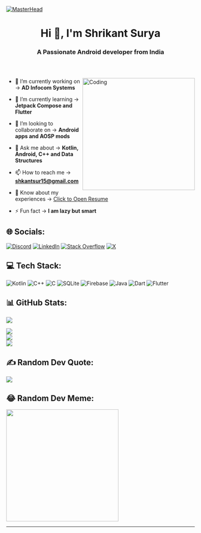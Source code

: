 [![MasterHead](https://1.bp.blogspot.com/-7A4WynwLsMw/XbBpCXG8fHI/AAAAAAAAMt4/uOa1bpLskYgrwGbllhSu2SDj_Mig8SXJQCLcBGAsYHQ/s1600/2000_600px.gif)](https://surya1c.io)

<h1 align="center">Hi 👋, I'm Shrikant Surya</h1>
<h3 align="center">A Passionate Android developer from India</h3>

<h5> &nbsp; </h5>

<img align="right"  alt="Coding" width="300" src="https://media.giphy.com/media/iIqmM5tTjmpOB9mpbn/giphy.gif">


- 🔭 I’m currently working on -> **AD Infocom Systems**

- 🌱 I’m currently learning -> **Jetpack Compose and Flutter**

- 👯 I’m looking to collaborate on -> **Android apps and AOSP mods**

- 💬 Ask me about -> **Kotlin, Android, C++ and Data Structures**

- 📫 How to reach me -> **shkantsur15@gmail.com**

- 📄 Know about my experiences -> [ Click to Open Resume ](https://drive.google.com/file/d/1l1ShjEIhbXY8cXJ5lN8wVViYXOl_GAG8/view?usp=drivesdk)

- ⚡ Fun fact -> **I am lazy but smart**

## 🌐 Socials:
[![Discord](https://img.shields.io/badge/Discord-%237289DA.svg?logo=discord&logoColor=white)](https://discord.gg/discordapp.com/users/701687874478669936) [![LinkedIn](https://img.shields.io/badge/LinkedIn-%230077B5.svg?logo=linkedin&logoColor=white)](https://linkedin.com/in/shrikant-suryawanshi-7597591bb) [![Stack Overflow](https://img.shields.io/badge/-Stackoverflow-FE7A16?logo=stack-overflow&logoColor=white)](https://stackoverflow.com/users/23280233) [![X](https://img.shields.io/badge/X-black.svg?logo=X&logoColor=white)](https://x.com/shkantsur) 

## 💻 Tech Stack:
![Kotlin](https://img.shields.io/badge/kotlin-%237F52FF.svg?style=plastic&logo=kotlin&logoColor=white) ![C++](https://img.shields.io/badge/c++-%2300599C.svg?style=plastic&logo=c%2B%2B&logoColor=white) ![C](https://img.shields.io/badge/c-%2300599C.svg?style=plastic&logo=c&logoColor=white) ![SQLite](https://img.shields.io/badge/sqlite-%2307405e.svg?style=plastic&logo=sqlite&logoColor=white) ![Firebase](https://img.shields.io/badge/firebase-%23039BE5.svg?style=plastic&logo=firebase) ![Java](https://img.shields.io/badge/java-%23ED8B00.svg?style=plastic&logo=openjdk&logoColor=white) ![Dart](https://img.shields.io/badge/dart-%230175C2.svg?style=plastic&logo=dart&logoColor=white) ![Flutter](https://img.shields.io/badge/Flutter-%2302569B.svg?style=plastic&logo=Flutter&logoColor=white)



## 📊 GitHub Stats:
[![](https://visitcount.itsvg.in/api?id=Surya1c&icon=2&color=12)](https://visitcount.itsvg.in)


![](https://github-readme-stats.vercel.app/api?username=shrikantsurya1c&theme=dark&hide_border=true&include_all_commits=true&count_private=true)<br/>
![](https://github-readme-streak-stats.herokuapp.com/?user=shrikantsurya1c&theme=dark&hide_border=true)<br/>
![](https://github-readme-stats.vercel.app/api/top-langs/?username=shrikantsurya1c&theme=dark&hide_border=true&include_all_commits=true&count_private=true&layout=compact)



## ✍️ Random Dev Quote:
![](https://quotes-github-readme.vercel.app/api?type=horizontal&theme=dark)


## 😂 Random Dev Meme:
<img src='https://randommeme-five.vercel.app/' style="height: 300px;"/>

---


